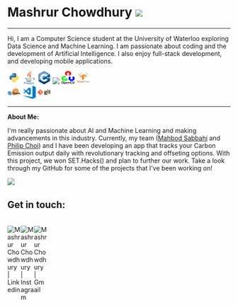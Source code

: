 # Mashrur Chowdhury&nbsp;<img src="https://s7.gifyu.com/images/giphyd453822f10cd1ba6.gif" width="30px"> 
---
Hi, I am a Computer Science student at the University of Waterloo exploring Data Science and Machine Learning. I am passionate about coding and the development of Artificial Intelligence. I also enjoy full-stack development, and developing mobile applications.

<code><img height="30" src="https://raw.githubusercontent.com/github/explore/80688e429a7d4ef2fca1e82350fe8e3517d3494d/topics/python/python.png"></code> 
<code><img height="30" src="https://raw.githubusercontent.com/github/explore/80688e429a7d4ef2fca1e82350fe8e3517d3494d/topics/java/java.png"></code> 
<code><img height="30" src="https://raw.githubusercontent.com/github/explore/80688e429a7d4ef2fca1e82350fe8e3517d3494d/topics/cpp/cpp.png"></code> 
<code><img height="30" src="https://www.codemate.com/wp-content/uploads/2016/02/flutter-logo-round.png"></code> 
<code><img height="30" src="https://raw.githubusercontent.com/github/explore/80688e429a7d4ef2fca1e82350fe8e3517d3494d/topics/opencv/opencv.png"></code> 
<code><img height="30" src="https://raw.githubusercontent.com/github/explore/80688e429a7d4ef2fca1e82350fe8e3517d3494d/topics/tensorflow/tensorflow.png"> </code>
<code><img height="30" src="https://raw.githubusercontent.com/github/explore/80688e429a7d4ef2fca1e82350fe8e3517d3494d/topics/scikit-learn/scikit-learn.png"></code> 
<code><img height="30" src="https://raw.githubusercontent.com/github/explore/80688e429a7d4ef2fca1e82350fe8e3517d3494d/topics/visual-studio-code/visual-studio-code.png"></code>
<code><img height="30" src="https://raw.githubusercontent.com/github/explore/80688e429a7d4ef2fca1e82350fe8e3517d3494d/topics/git/git.png"></code> 

---

**About Me:**

I'm really passionate about AI and Machine Learning and making advancements in this industry. Currently, my team (<a href="https://github.com/dobham">Mahbod Sabbahi</a> and <a href="https://github.com/miphc42">Philip Choi</a>) and I have been developing an app that tracks your Carbon Emission output daily with revolutionary tracking and offseting options. With this project, we won SET.Hacks() and plan to further our work. Take a look through my GitHub for some of the projects that I've been working on!

![](https://github-readme-stats.vercel.app/api?username=MashyC&show_icons=true&title_color=fff&icon_color=79ff97&text_color=9f9f9f&bg_color=151515)

## Get in touch:
<br>

  <a href="https://www.linkedin.com/in/mashrurc">
    <img align="left" alt="Mashrur Chowdhury | Linkedin" width="30px" src="https://github.com/TheDudeThatCode/TheDudeThatCode/blob/master/Assets/Linkedin.svg" />
  </a>
  <a href="https://www.instagram.com/mashrur.c">
    <img align="left" alt="Mashrur Chowdhury | Instagram" width="30px" src="https://github.com/TheDudeThatCode/TheDudeThatCode/blob/master/Assets/Instagram.svg" />
  </a>
  <a href="mailto:mashrurc02@gmail.com">
    <img align="left" alt="Mashrur Chowdhury | Gmail" width="30px" src="https://github.com/TheDudeThatCode/TheDudeThatCode/blob/master/Assets/Gmail.svg" />
  </a>

